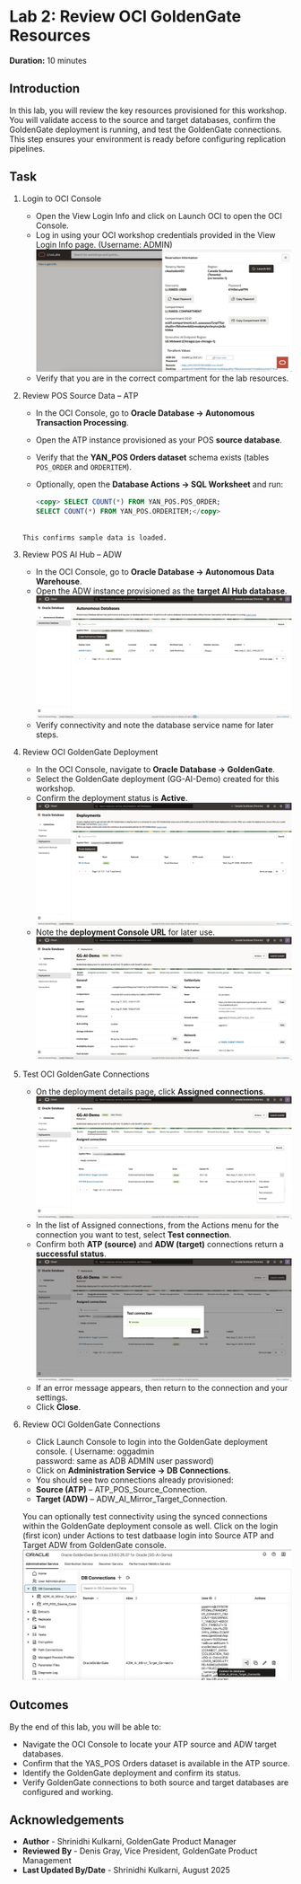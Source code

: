 # Lab 2: Review OCI GoldenGate Resources

**Duration:** 10 minutes  

## Introduction
In this lab, you will review the key resources provisioned for this workshop. You will validate access to the source and target databases, confirm the GoldenGate deployment is running, and test the GoldenGate connections. This step ensures your environment is ready before configuring replication pipelines.


## Task

1. Login to OCI Console 
    - Open the View Login Info and click on Launch OCI to open the OCI Console.
    - Log in using your OCI workshop credentials provided in the View Login Info page. (Username: ADMIN)
    ![Image alt text](images/view_login_info.png) 
    - Verify that you are in the correct compartment for the lab resources.  

2. Review POS Source Data – ATP
    - In the OCI Console, go to **Oracle Database → Autonomous Transaction Processing**.  
    - Open the ATP instance provisioned as your POS **source database**.  
    - Verify that the **YAN_POS Orders dataset** schema exists (tables `POS_ORDER` and `ORDERITEM`).  
    - Optionally, open the **Database Actions → SQL Worksheet** and run:  
     
     
         ```sql 
         <copy> SELECT COUNT(*) FROM YAN_POS.POS_ORDER;
         SELECT COUNT(*) FROM YAN_POS.ORDERITEM;</copy>
     ```
     
     This confirms sample data is loaded.  

3. Review POS AI Hub – ADW 
    - In the OCI Console, go to **Oracle Database → Autonomous Data Warehouse**.  
    - Open the ADW instance provisioned as the **target AI Hub database**. 
    ![Image alt text](images/ADW_Landing.png)  
    - Verify connectivity and note the database service name for later steps.  
   
4. Review OCI GoldenGate Deployment
    - In the OCI Console, navigate to **Oracle Database → GoldenGate**.  
    - Select the GoldenGate deployment (GG-AI-Demo) created for this workshop.  
    - Confirm the deployment status is **Active**. 
    ![Image alt text](images/GGS_Landing.png)  
    - Note the **deployment Console URL** for later use. 
    ![Image alt text](images/GGS_Console_URL.png)  

5. Test OCI GoldenGate Connections  
    - On the deployment details page, click **Assigned connections**.
    ![Image alt text](images/GGS_Test_Connection.png)    
    - In the list of Assigned connections, from the Actions menu for the connection you want to test, select **Test connection**. 
    - Confirm both **ATP (source)** and **ADW (target)** connections return a **successful status**. 
    ![Image alt text](images/GGS_Test_Success.png) 
    -  If an error message appears, then return to the connection and your settings.
    - Click **Close**.

6. Review OCI GoldenGate Connections 
    - Click Launch Console to login into the GoldenGate deployment console.
    ( Username: oggadmin  
     password: same as ADB ADMIN user password) 
    - Click on **Administration Service → DB Connections**.  
    - You should see two connections already provisioned:  
     - **Source (ATP)** – ATP\_POS\_Source\_Connection.  
     - **Target (ADW)** – ADW\_AI\_Mirror\_Target\_Connection.  

    You can optionally test connectivity using the synced connections within the GoldenGate deployment console as well. Click on the login (first icon) under Actions to test datbaase login into Source ATP and Target ADW from GoldenGate console.
    ![Image alt text](images/GGS_Login_DB.png) 

## Outcomes
By the end of this lab, you will be able to:
* Navigate the OCI Console to locate your ATP source and ADW target databases.  
* Confirm that the YAS_POS Orders dataset is available in the ATP source.  
* Identify the GoldenGate deployment and confirm its status.  
* Verify GoldenGate connections to both source and target databases are configured and working.  


## Acknowledgements
* **Author** - Shrinidhi Kulkarni, GoldenGate Product Manager
* **Reviewed By**  - Denis Gray,  Vice President, GoldenGate Product Management
* **Last Updated By/Date** - Shrinidhi Kulkarni, August 2025